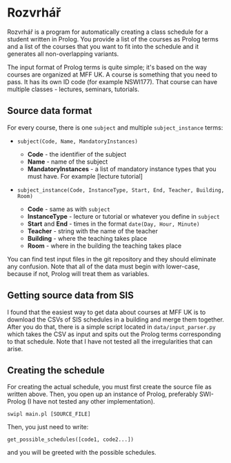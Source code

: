 # Rozvrhář
Rozvrhář is a program for automatically creating a class schedule for a student written in Prolog.
You provide a list of the courses as Prolog terms and a list of the courses that you want to fit into the schedule and it generates all non-overlapping variants.

The input format of Prolog terms is quite simple; it's based on the way courses are organized at MFF UK.
A course is something that you need to pass. It has its own ID code (for example NSWI177). That course can
have multiple classes - lectures, seminars, tutorials.

## Source data format
For every course, there is one `subject` and multiple `subject_instance` terms:
- `subject(Code, Name, MandatoryInstances)`
  - **Code** - the identifier of the subject
  - **Name** - name of the subject
  - **MandatoryInstances** - a list of mandatory instance types that you must have. For example \[lecture tutorial\]

- `subject_instance(Code, InstanceType, Start, End, Teacher, Building, Room)`
  - **Code** - same as with `subject`
  - **InstanceType** - lecture or tutorial or whatever you define in `subject`
  - **Start** and **End** - times in the format `date(Day, Hour, Minute)`
  - **Teacher** - string with the name of the teacher
  - **Building** - where the teaching takes place
  - **Room** - where in the building the teaching takes place

You can find test input files in the git repository and they should eliminate any confusion.
Note that all of the data must begin with lower-case, because if not, Prolog will treat them as variables.

## Getting source data from SIS
I found that the easiest way to get data about courses at MFF UK is to download the CSVs of SIS schedules in a 
building and merge them together. After you do that, there is a simple script located in `data/input_parser.py` 
which takes the CSV as input and spits out the Prolog terms corresponding to that schedule. Note that I have not
tested all the irregularities that can arise.

## Creating the schedule
For creating the actual schedule, you must first create the source file as written above.
Then, you open up an instance of Prolog, preferably SWI-Prolog (I have not tested any other implementation).

```swipl main.pl [SOURCE_FILE]```

Then, you just need to write:

```get_possible_schedules([code1, code2...])```

and you will be greeted with the possible schedules.